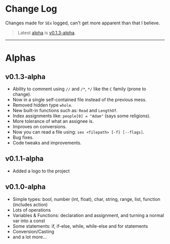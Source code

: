 # Change Log

Changes made for `SEx` logged, can't get more apparent than that I believe.
> Latest [alpha](#alphas) is [v0.1.3-alpha](#v013-alpha).
<!-- It's already on top, No idea why I added a link to it -->

---

# Alphas

## v0.1.3-alpha

- Ability to comment using `//` and `/*`, `*/` like the `C` family (prone to change).
- Now in a single self-contained file instead of the previous mess.
- Removed hidden type `whole`.
- New built-in functions such as: `Read` and `LengthOf`.
- Index assignments like: `people[0] = "Adam"` (says some religions).
- More tolerance of what an assignee is.
- Improves on conversions.
- Now you can read a file using: `sex <filepath> [-f] [--flags]`.
- Bug fixes.
- Code tweaks and improvements.

## v0.1.1-alpha

- Added a logo to the project

## v0.1.0-alpha

- Simple types: bool, number (int, float), char, string, range, list, function (includes action)
- Lots of operations
- Variables & Functions: declaration and assignment, and turning a normal var into a const
- Some statements: if, if-else, while, while-else and for statements
- Conversion/Casting
- and a lot more...
